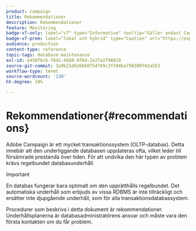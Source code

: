 ```yaml
---
product: campaign
title: Rekommendationer
description: Rekommendationer
feature: Monitoring
badge-v7-only: label="v7" type="Informative" tooltip="Gäller endast Campaign Classic v7"
badge-v7-prem: label="lokal och hybrid" type="Caution" url="https://experienceleague.adobe.com/docs/campaign-classic/using/installing-campaign-classic/architecture-and-hosting-models/hosting-models-lp/hosting-models.html?lang=sv" tooltip="Gäller endast lokala och hybrida driftsättningar"
audience: production
content-type: reference
topic-tags: database-maintenance
exl-id: e458f6cb-f6d1-4688-9f6d-2a27a2f90829
source-git-commit: 3a9b21d626b60754789c3f594ba798309f62a553
workflow-type: tm+mt
source-wordcount: '130'
ht-degree: 10%

---
```


# Rekommendationer{#recommendations}



Adobe Campaign är ett mycket transaktionssystem (OLTP-databas). Detta innebär att den underliggande databasen uppdateras ofta, vilket leder till försämrade prestanda över tiden. För att undvika den här typen av problem krävs regelbundet databasunderhåll.

>[!IMPORTANT]
>
>En databas fungerar bara optimalt om den upprätthålls regelbundet. Det automatiska underhåll som erbjuds av vissa RDBMS är inte tillräckligt och ersätter inte djupgående underhåll, som för alla transaktionsdatabassystem.
>  
>Procedurer som beskrivs i detta dokument är rekommendationer. Underhållsplanerna är databasadministratörens ansvar och måste vara den första kontakten om du får problem.
